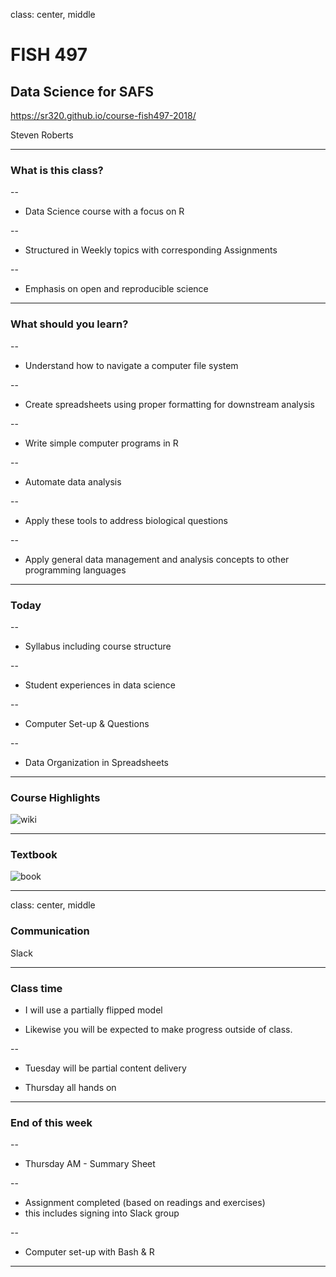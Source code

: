 class: center, middle

# FISH 497
## Data Science for SAFS


https://sr320.github.io/course-fish497-2018/


Steven Roberts


---

### What is this class?
--

- Data Science course with a focus on R

--

- Structured in Weekly topics with corresponding Assignments

--

- Emphasis on open and reproducible science




---

### What should you learn?

--

- Understand how to navigate a computer file system

--

- Create spreadsheets using proper formatting for downstream analysis

--

- Write simple computer programs in R

--

- Automate data analysis

--

- Apply these tools to address biological questions

--

- Apply general data management and analysis concepts to other programming languages




---

### Today

--

- Syllabus including course structure

--

- Student experiences in data science

--

- Computer Set-up & Questions

--

- Data Organization in Spreadsheets




---
### Course Highlights

![wiki](https://d.pr/i/na1JSM+)


---

### Textbook

![book](http://r4ds.had.co.nz/cover.png)

---
class: center, middle

### Communication

Slack



---

### Class time



- I will use a partially flipped model

- Likewise you will be expected to make progress outside of class.

--

- Tuesday will be partial content delivery

- Thursday all hands on


---



### End of this week

--

- Thursday AM - Summary Sheet

--

- Assignment completed (based on readings and exercises)
- this includes signing into Slack group

--

- Computer set-up with Bash & R




---

